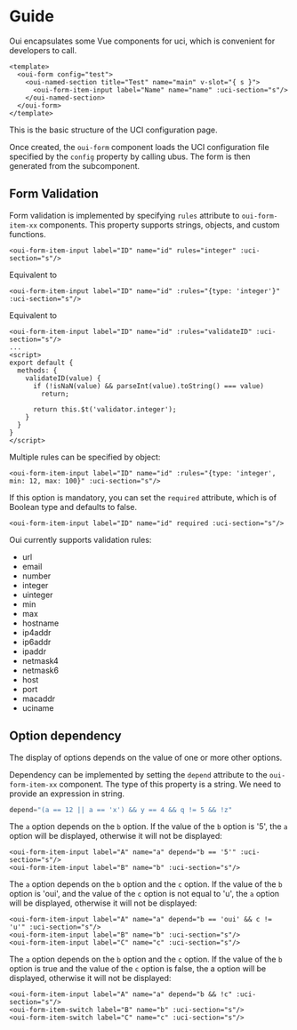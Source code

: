 # Guide

Oui encapsulates some Vue components for uci, which is convenient for developers to call.

``` vue
<template>
  <oui-form config="test">
    <oui-named-section title="Test" name="main" v-slot="{ s }">
      <oui-form-item-input label="Name" name="name" :uci-section="s"/>
    </oui-named-section>
  </oui-form>
</template>
```
This is the basic structure of the UCI configuration page.

Once created, the `oui-form` component loads the UCI configuration file specified by the `config`
property by calling ubus. The form is then generated from the subcomponent.

## Form Validation

Form validation is implemented by specifying `rules` attribute to `oui-form-item-xx` components. This property supports strings, objects, and custom functions.

``` vue
<oui-form-item-input label="ID" name="id" rules="integer" :uci-section="s"/>
```
Equivalent to
``` vue
<oui-form-item-input label="ID" name="id" :rules="{type: 'integer'}" :uci-section="s"/>
```
Equivalent to
``` vue
<oui-form-item-input label="ID" name="id" :rules="validateID" :uci-section="s"/>
...
<script>
export default {
  methods: {
    validateID(value) {
      if (!isNaN(value) && parseInt(value).toString() === value)
        return;

      return this.$t('validator.integer');
    }
  }
}
</script>
```

Multiple rules can be specified by object:
``` vue
<oui-form-item-input label="ID" name="id" :rules="{type: 'integer', min: 12, max: 100}" :uci-section="s"/>
```

If this option is mandatory, you can set the `required` attribute, which is of Boolean type and defaults to false.
``` vue
<oui-form-item-input label="ID" name="id" required :uci-section="s"/>
```

Oui currently supports validation rules:
- url
- email
- number
- integer
- uinteger
- min
- max
- hostname
- ip4addr
- ip6addr
- ipaddr
- netmask4
- netmask6
- host
- port
- macaddr
- uciname

## Option dependency

The display of options depends on the value of one or more other options.

Dependency can be implemented by setting the `depend` attribute to the `oui-form-item-xx` component. The type of this property is a string. We need to provide an expression in string.
``` js
depend="(a == 12 || a == 'x') && y == 4 && q != 5 && !z"
```

The `a` option depends on the `b` option. If the value of the `b` option is '5', the `a` option will be displayed, otherwise it will not be displayed:
``` vue
<oui-form-item-input label="A" name="a" depend="b == '5'" :uci-section="s"/>
<oui-form-item-input label="B" name="b" :uci-section="s"/>
```

The `a` option depends on the `b` option and the `c` option. If the value of the `b` option is 'oui', and the value of the `c` option
is not equal to 'u', the `a` option will be displayed, otherwise it will not be displayed:
``` vue
<oui-form-item-input label="A" name="a" depend="b == 'oui' && c != 'u'" :uci-section="s"/>
<oui-form-item-input label="B" name="b" :uci-section="s"/>
<oui-form-item-input label="C" name="c" :uci-section="s"/>
```

The `a` option depends on the `b` option and the `c` option. If the value of the `b` option is true and the value of the
`c` option is false, the a option will be displayed, otherwise it will not be displayed:
``` vue
<oui-form-item-input label="A" name="a" depend="b && !c" :uci-section="s"/>
<oui-form-item-switch label="B" name="b" :uci-section="s"/>
<oui-form-item-switch label="C" name="c" :uci-section="s"/>
```
